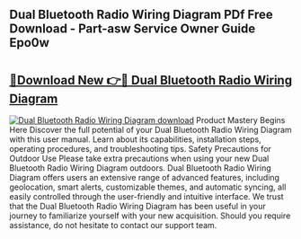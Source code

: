 ## Dual Bluetooth Radio Wiring Diagram PDf Free Download - Part-asw Service Owner Guide Epo0w

# <h2><a href="http://dfizucb.blite.top/?on=Dual+Bluetooth+Radio+Wiring+Diagram">🔗Download New 👉🔴 Dual Bluetooth Radio Wiring Diagram</a></h2>

[![Dual Bluetooth Radio Wiring Diagram download](https://i.imgur.com/lujVjoI.png)](http://dfizucb.blite.top/?on=Dual+Bluetooth+Radio+Wiring+Diagram)
Product Mastery Begins Here Discover the full potential of your Dual Bluetooth Radio Wiring Diagram with this user manual. Learn about its capabilities, installation steps, operating procedures, and troubleshooting tips. Safety Precautions for Outdoor Use Please take extra precautions when using your new Dual Bluetooth Radio Wiring Diagram outdoors. Dual Bluetooth Radio Wiring Diagram offers users an extensive range of advanced features, including geolocation, smart alerts, customizable themes, and automatic syncing, all easily controlled through the user-friendly and intuitive interface. We trust that the Dual Bluetooth Radio Wiring Diagram has been useful in your journey to familiarize yourself with your new acquisition. Should you require assistance, do not hesitate to contact our support team.

